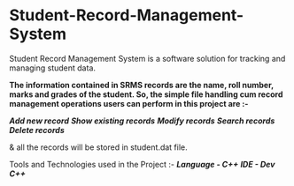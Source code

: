 # Student-Record-Management-System
Student Record Management System is a software solution for tracking and managing student data.

**The information contained in SRMS records are the name, roll number, marks and grades of the student. So, the simple file handling cum record management operations users can perform in this project are :-**

***Add new record***
***Show existing records***
***Modify records***
***Search records***
***Delete records***

& all the records will be stored in student.dat file.

Tools and Technologies used in the Project :-
***Language - C++***
***IDE - Dev C++***
